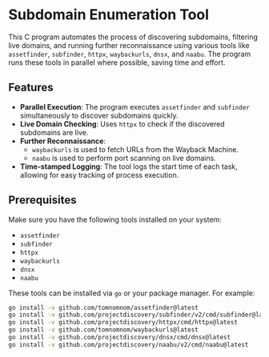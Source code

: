 # Subdomain Enumeration Tool

This C program automates the process of discovering subdomains, filtering live domains, and running further reconnaissance using various tools like `assetfinder`, `subfinder`, `httpx`, `waybackurls`, `dnsx`, and `naabu`. The program runs these tools in parallel where possible, saving time and effort.

## Features

- **Parallel Execution**: The program executes `assetfinder` and `subfinder` simultaneously to discover subdomains quickly.
- **Live Domain Checking**: Uses `httpx` to check if the discovered subdomains are live.
- **Further Reconnaissance**:
  - `waybackurls` is used to fetch URLs from the Wayback Machine.
  - `naabu` is used to perform port scanning on live domains.
- **Time-stamped Logging**: The tool logs the start time of each task, allowing for easy tracking of process execution.

## Prerequisites

Make sure you have the following tools installed on your system:

- `assetfinder`
- `subfinder`
- `httpx`
- `waybackurls`
- `dnsx`
- `naabu`

These tools can be installed via `go` or your package manager. For example:

```bash
go install -v github.com/tomnomnom/assetfinder@latest
go install -v github.com/projectdiscovery/subfinder/v2/cmd/subfinder@latest
go install -v github.com/projectdiscovery/httpx/cmd/httpx@latest
go install -v github.com/tomnomnom/waybackurls@latest
go install -v github.com/projectdiscovery/dnsx/cmd/dnsx@latest
go install -v github.com/projectdiscovery/naabu/v2/cmd/naabu@latest
```


